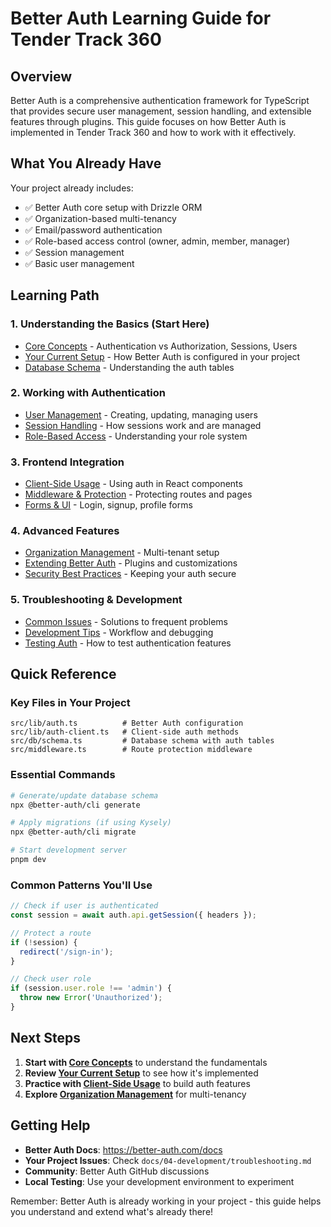 # Better Auth Learning Guide for Tender Track 360

## Overview

Better Auth is a comprehensive authentication framework for TypeScript that provides secure user management, session handling, and extensible features through plugins. This guide focuses on how Better Auth is implemented in Tender Track 360 and how to work with it effectively.

## What You Already Have

Your project already includes:

- ✅ Better Auth core setup with Drizzle ORM
- ✅ Organization-based multi-tenancy
- ✅ Email/password authentication
- ✅ Role-based access control (owner, admin, member, manager)
- ✅ Session management
- ✅ Basic user management

## Learning Path

### 1. **Understanding the Basics** (Start Here)

- [Core Concepts](./01-core-concepts.md) - Authentication vs Authorization, Sessions, Users
- [Your Current Setup](./02-current-setup.md) - How Better Auth is configured in your project
- [Database Schema](./03-database-schema.md) - Understanding the auth tables

### 2. **Working with Authentication**

- [User Management](./04-user-management.md) - Creating, updating, managing users
- [Session Handling](./05-sessions.md) - How sessions work and are managed
- [Role-Based Access](./06-roles-permissions.md) - Understanding your role system

### 3. **Frontend Integration**

- [Client-Side Usage](./07-client-usage.md) - Using auth in React components
- [Middleware & Protection](./08-middleware.md) - Protecting routes and pages
- [Forms & UI](./09-auth-forms.md) - Login, signup, profile forms

### 4. **Advanced Features**

- [Organization Management](./10-organizations.md) - Multi-tenant setup
- [Extending Better Auth](./11-extensions.md) - Plugins and customizations
- [Security Best Practices](./12-security.md) - Keeping your auth secure

### 5. **Troubleshooting & Development**

- [Common Issues](./13-troubleshooting.md) - Solutions to frequent problems
- [Development Tips](./14-dev-tips.md) - Workflow and debugging
- [Testing Auth](./15-testing.md) - How to test authentication features

## Quick Reference

### Key Files in Your Project

```
src/lib/auth.ts          # Better Auth configuration
src/lib/auth-client.ts   # Client-side auth methods
src/db/schema.ts         # Database schema with auth tables
src/middleware.ts        # Route protection middleware
```

### Essential Commands

```bash
# Generate/update database schema
npx @better-auth/cli generate

# Apply migrations (if using Kysely)
npx @better-auth/cli migrate

# Start development server
pnpm dev
```

### Common Patterns You'll Use

```typescript
// Check if user is authenticated
const session = await auth.api.getSession({ headers });

// Protect a route
if (!session) {
  redirect('/sign-in');
}

// Check user role
if (session.user.role !== 'admin') {
  throw new Error('Unauthorized');
}
```

## Next Steps

1. **Start with [Core Concepts](./01-core-concepts.md)** to understand the fundamentals
2. **Review [Your Current Setup](./02-current-setup.md)** to see how it's implemented
3. **Practice with [Client-Side Usage](./07-client-usage.md)** to build auth features
4. **Explore [Organization Management](./10-organizations.md)** for multi-tenancy

## Getting Help

- **Better Auth Docs**: https://better-auth.com/docs
- **Your Project Issues**: Check `docs/04-development/troubleshooting.md`
- **Community**: Better Auth GitHub discussions
- **Local Testing**: Use your development environment to experiment

Remember: Better Auth is already working in your project - this guide helps you understand and extend what's already there!
